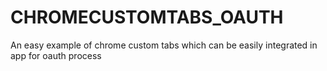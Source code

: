 # CHROMECUSTOMTABS_OAUTH
An easy example of chrome custom tabs which can be easily integrated in app for oauth process
